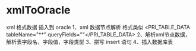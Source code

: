 # xmlToOracle
xml 格式数据  插入到  oracle 
1、xml 数据节点解析
格式类似 
<Data><PRI_TABLE_DATA tableName="**" queryFields=""</PRI_TABLE_DATA></Data>
2、解析xml节点数据，解析表字段名，字段值，字段类型
3、拼写 insert 语句 
4、插入数据库表
